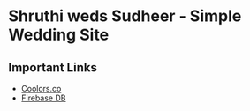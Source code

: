 # Shruthi weds Sudheer - Simple Wedding Site

## Important Links
- [Coolors.co](https://coolors.co)
- [Firebase DB](https://console.firebase.google.com)

